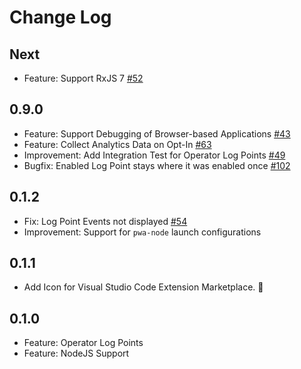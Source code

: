 # Change Log

## Next

- Feature: Support RxJS 7 [#52](https://github.com/swissmanu/rxjs-debugging-for-vscode/issues/52)

## 0.9.0

- Feature: Support Debugging of Browser-based Applications [#43](https://github.com/swissmanu/rxjs-debugging-for-vscode/issues/43)
- Feature: Collect Analytics Data on Opt-In [#63](https://github.com/swissmanu/rxjs-debugging-for-vscode/issues/63)
- Improvement: Add Integration Test for Operator Log Points [#49](https://github.com/swissmanu/rxjs-debugging-for-vscode/issues/49)
- Bugfix: Enabled Log Point stays where it was enabled once [#102](https://github.com/swissmanu/rxjs-debugging-for-vscode/issues/102)

## 0.1.2

- Fix: Log Point Events not displayed [#54](https://github.com/swissmanu/rxjs-debugging-for-vscode/issues/54)
- Improvement: Support for `pwa-node` launch configurations

## 0.1.1

- Add Icon for Visual Studio Code Extension Marketplace. 🦉

## 0.1.0

- Feature: Operator Log Points
- Feature: NodeJS Support


